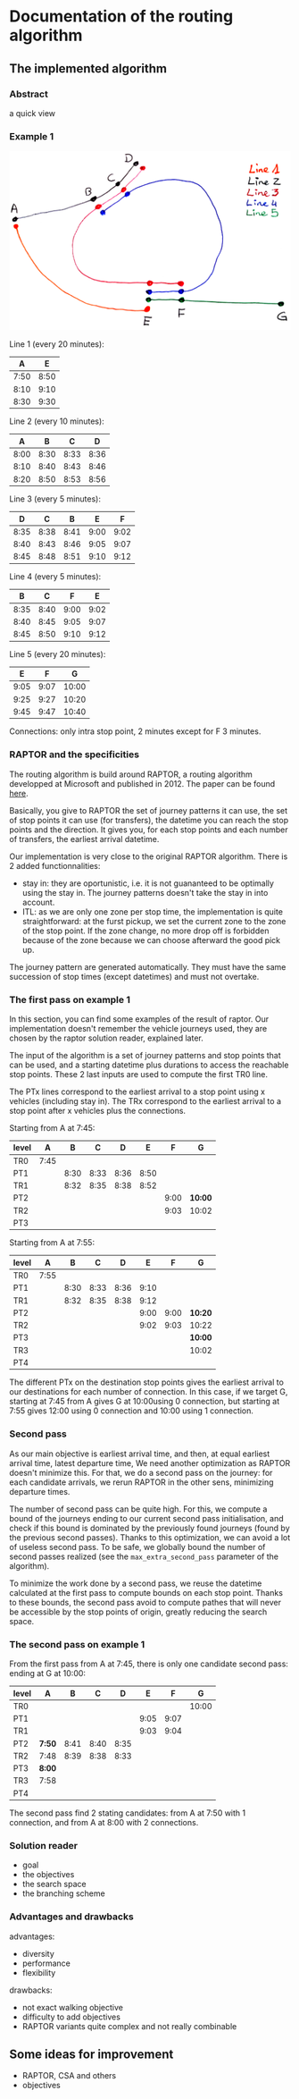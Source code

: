 # Documentation of the routing algorithm

## The implemented algorithm

### Abstract

a quick view

### Example 1

![transit_map](transit_map.png)

Line 1 (every 20 minutes):

| A  | E  |
|----|----|
|7:50|8:50|
|8:10|9:10|
|8:30|9:30|

Line 2 (every 10 minutes):

| A  | B  | C  | D  |
|----|----|----|----|
|8:00|8:30|8:33|8:36|
|8:10|8:40|8:43|8:46|
|8:20|8:50|8:53|8:56|

Line 3 (every 5 minutes):

| D  | C  | B  | E  | F  |
|----|----|----|----|----|
|8:35|8:38|8:41|9:00|9:02|
|8:40|8:43|8:46|9:05|9:07|
|8:45|8:48|8:51|9:10|9:12|

Line 4 (every 5 minutes):

| B  | C  | F  | E  |
|----|----|----|----|
|8:35|8:40|9:00|9:02|
|8:40|8:45|9:05|9:07|
|8:45|8:50|9:10|9:12|

Line 5 (every 20 minutes):

| E  | F  |  G  |
|----|----|-----|
|9:05|9:07|10:00|
|9:25|9:27|10:20|
|9:45|9:47|10:40|

Connections: only intra stop point, 2 minutes except for F 3 minutes.

### RAPTOR and the specificities

The routing algorithm is build around RAPTOR, a routing algorithm developped at Microsoft and published in 2012. The paper can be found [here](https://www.microsoft.com/en-us/research/wp-content/uploads/2012/01/raptor_alenex.pdf).

Basically, you give to RAPTOR the set of journey patterns it can use, the set of stop points it can use (for transfers), the datetime you can reach the stop points and the direction. It gives you, for each stop points and each number of transfers, the earliest arrival datetime.

Our implementation is very close to the original RAPTOR algorithm. There is 2 added functionnalities:
 - stay in: they are oportunistic, i.e. it is not guananteed to be optimally using the stay in. The journey patterns doesn't take the stay in into account.
 - ITL: as we are only one zone per stop time, the implementation is quite straightforward: at the furst pickup, we set the current zone to the zone of the stop point. If the zone change, no more drop off is forbidden because of the zone because we can choose afterward the good pick up.
 
 The journey pattern are generated automatically. They must have the same succession of stop times (except datetimes) and must not overtake.

### The first pass on example 1

In this section, you can find some examples of the result of raptor. Our implementation doesn't remember the vehicle journeys used, they are chosen by the raptor solution reader, explained later.

The input of the algorithm is a set of journey patterns and stop points that can be used, and a starting datetime plus durations to access the reachable stop points. These 2 last inputs are used to compute the first TR0 line.

The PTx lines correspond to the earliest arrival to a stop point using x vehicles (including stay in). The TRx correspond to the earliest arrival to a stop point after x vehicles plus the connections.

Starting from A at 7:45:

|level| A  | B  | C  | D  | E  | F  |  G      |
|-----|----|----|----|----|----|----|---------|
|TR0  |7:45|    |    |    |    |    |         |
|PT1  |    |8:30|8:33|8:36|8:50|    |         |
|TR1  |    |8:32|8:35|8:38|8:52|    |         |
|PT2  |    |    |    |    |    |9:00|**10:00**|
|TR2  |    |    |    |    |    |9:03|10:02    |
|PT3  |    |    |    |    |    |    |         |

Starting from A at 7:55:

|level| A  | B  | C  | D  | E  | F  |  G      |
|-----|----|----|----|----|----|----|---------|
|TR0  |7:55|    |    |    |    |    |         |
|PT1  |    |8:30|8:33|8:36|9:10|    |         |
|TR1  |    |8:32|8:35|8:38|9:12|    |         |
|PT2  |    |    |    |    |9:00|9:00|**10:20**|
|TR2  |    |    |    |    |9:02|9:03|10:22    |
|PT3  |    |    |    |    |    |    |**10:00**|
|TR3  |    |    |    |    |    |    |10:02    |
|PT4  |    |    |    |    |    |    |         |

The different PTx on the destination stop points gives the earliest arrival to our destinations for each number of connection. In this case, if we target G, starting at 7:45 from A gives G at 10:00using 0 connection, but starting at 7:55 gives 12:00 using 0 connection and 10:00 using 1 connection.

### Second pass

As our main objective is earliest arrival time, and then, at equal earliest arrival time, latest departure time, We need another optimization as RAPTOR doesn't minimize this. For that, we do a second pass on the journey: for each candidate arrivals, we rerun RAPTOR in the other sens, minimizing departure times.

The number of second pass can be quite high. For this, we compute a bound of the journeys ending to our current second pass initialisation, and check if this bound is dominated by the previously found journeys (found by the previous second passes). Thanks to this optimization, we can avoid a lot of useless second pass. To be safe, we globally bound the number of second passes realized (see the `max_extra_second_pass` parameter of the algorithm).

To minimize the work done by a second pass, we reuse the datetime calculated at the first pass to compute bounds on each stop point. Thanks to these bounds, the second pass avoid to compute pathes that will never be accessible by the stop points of origin, greatly reducing the search space.

### The second pass on example 1

From the first pass from A at 7:45, there is only one candidate second pass: ending at G at 10:00:

|level| A      | B  | C  | D  | E  | F  |  G  |
|-----|--------|----|----|----|----|----|-----|
|TR0  |        |    |    |    |    |    |10:00|
|PT1  |        |    |    |    |9:05|9:07|     |
|TR1  |        |    |    |    |9:03|9:04|     |
|PT2  |**7:50**|8:41|8:40|8:35|    |    |     |
|TR2  |7:48    |8:39|8:38|8:33|    |    |     |
|PT3  |**8:00**|    |    |    |    |    |     |
|TR3  |7:58    |    |    |    |    |    |     |
|PT4  |        |    |    |    |    |    |     |

The second pass find 2 stating candidates: from A at 7:50 with 1 connection, and from A at 8:00 with 2 connections.

### Solution reader

* goal
* the objectives
* the search space
* the branching scheme

### Advantages and drawbacks

advantages:
* diversity
* performance
* flexibility

drawbacks:
* not exact walking objective
* difficulty to add objectives
* RAPTOR variants quite complex and not really combinable

## Some ideas for improvement

* RAPTOR, CSA and others
* objectives
